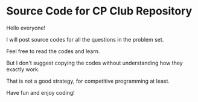 # Source Code for CP Club Repository

Hello everyone!

I will post source codes for all the questions in the problem set.

Feel free to read the codes and learn.

But I don't suggest copying the codes without understanding how they exactly work.

That is not a good strategy, for competitive programming at least.

Have fun and enjoy coding!
